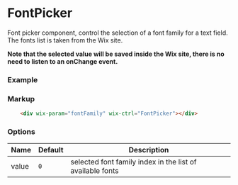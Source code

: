 # FontPicker

Font picker component, control the selection of a font family for a text field. The fonts list is taken from the Wix site.

**Note that the selected value will be saved inside the Wix site, there is no need to listen to an onChange event.**

### Example

<div wix-param="fontFamily" wix-ctrl="FontPicker"></div>

### Markup
```html
    <div wix-param="fontFamily" wix-ctrl="FontPicker"></div>
```

### Options

Name   | Default  | Description
-------|----------|------------
value  | `0`      | selected font family index in the list of available fonts
